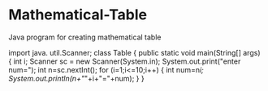 # Mathematical-Table
Java program for  creating mathematical table

import java. util.Scanner;
class Table
{
	public static void main(String[] args) 
	{
		int i;
		Scanner sc = new Scanner(System.in);
		System.out.print("enter num=");
		int n=sc.nextInt();
		for (i=1;i<=10;i++) 
		{
			int num=n*i;
			System.out.println(n+"*"+i+"="+num);
		}
	}
